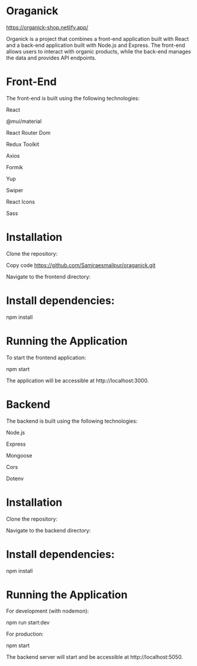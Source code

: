 # Oraganick
https://organick-shop.netlify.app/

Organick is a project that combines a front-end application built with React and a back-end application built with Node.js and Express. The front-end allows users to interact with organic products, while the back-end manages the data and provides API endpoints.

# Front-End
The front-end is built using the following technologies:

React

@mui/material

React Router Dom

Redux Toolkit

Axios

Formik

Yup

Swiper

React Icons

Sass

# Installation
Clone the repository:


Copy code
https://github.com/Samiraesmailpur/oraganick.git

Navigate to the frontend directory:


# Install dependencies:

npm install

# Running the Application

To start the frontend application:

npm start

The application will be accessible at http://localhost:3000.

# Backend
The backend is built using the following technologies:

Node.js

Express

Mongoose

Cors

Dotenv

# Installation
Clone the repository:

Navigate to the backend directory:

# Install dependencies:

npm install

# Running the Application
For development (with nodemon):

npm run start:dev

For production:

npm start

The backend server will start and be accessible at http://localhost:5050.

